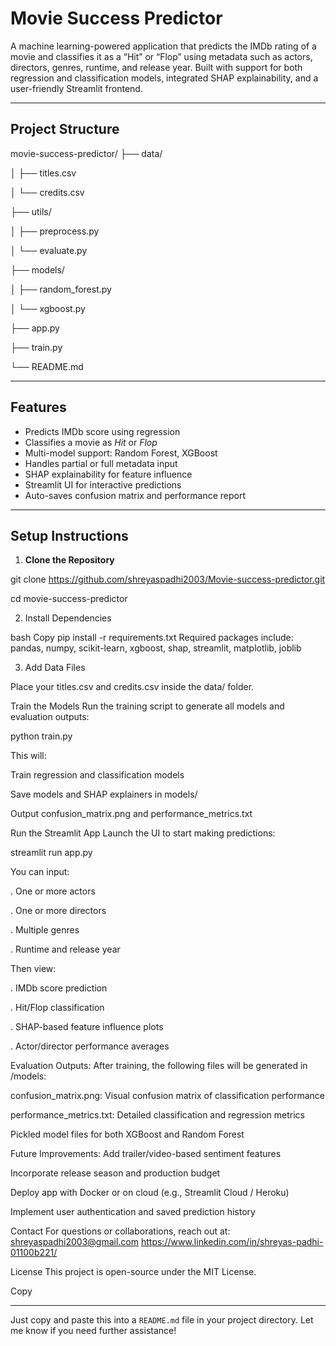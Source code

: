 # Movie Success Predictor

A machine learning-powered application that predicts the IMDb rating of a movie and classifies it as a “Hit” or “Flop” using metadata such as actors, directors, genres, runtime, and release year. Built with support for both regression and classification models, integrated SHAP explainability, and a user-friendly Streamlit frontend.

---

## Project Structure

movie-success-predictor/ 
├── data/

│ ├── titles.csv

│ └── credits.csv

├── utils/ 

│ ├── preprocess.py 

│ └── evaluate.py 

├── models/ 

│ ├── random_forest.py

│ └── xgboost.py 

├── app.py 

├── train.py 

└── README.md

---

##  Features

- Predicts IMDb score using regression
- Classifies a movie as *Hit* or *Flop*
- Multi-model support: Random Forest, XGBoost
- Handles partial or full metadata input
- SHAP explainability for feature influence
- Streamlit UI for interactive predictions
- Auto-saves confusion matrix and performance report

---

##  Setup Instructions

1. **Clone the Repository**

git clone https://github.com/shreyaspadhi2003/Movie-success-predictor.git

cd movie-success-predictor

2. Install Dependencies

bash
Copy
pip install -r requirements.txt
Required packages include: pandas, numpy, scikit-learn, xgboost, shap, streamlit, matplotlib, joblib

3. Add Data Files

Place your titles.csv and credits.csv inside the data/ folder.

Train the Models
Run the training script to generate all models and evaluation outputs:

python train.py

This will:

Train regression and classification models

Save models and SHAP explainers in models/

Output confusion_matrix.png and performance_metrics.txt

Run the Streamlit App
Launch the UI to start making predictions:

streamlit run app.py

You can input:

. One or more actors

. One or more directors

. Multiple genres

. Runtime and release year

Then view:

. IMDb score prediction

. Hit/Flop classification

. SHAP-based feature influence plots

. Actor/director performance averages

Evaluation Outputs:
After training, the following files will be generated in /models:

confusion_matrix.png: Visual confusion matrix of classification performance

performance_metrics.txt: Detailed classification and regression metrics

Pickled model files for both XGBoost and Random Forest

Future Improvements:
Add trailer/video-based sentiment features

Incorporate release season and production budget

Deploy app with Docker or on cloud (e.g., Streamlit Cloud / Heroku)

Implement user authentication and saved prediction history

Contact
For questions or collaborations, reach out at:
shreyaspadhi2003@gmail.com
https://www.linkedin.com/in/shreyas-padhi-01100b221/

License
This project is open-source under the MIT License.

Copy

---

Just copy and paste this into a `README.md` file in your project directory. Let me know if you need further assistance!
